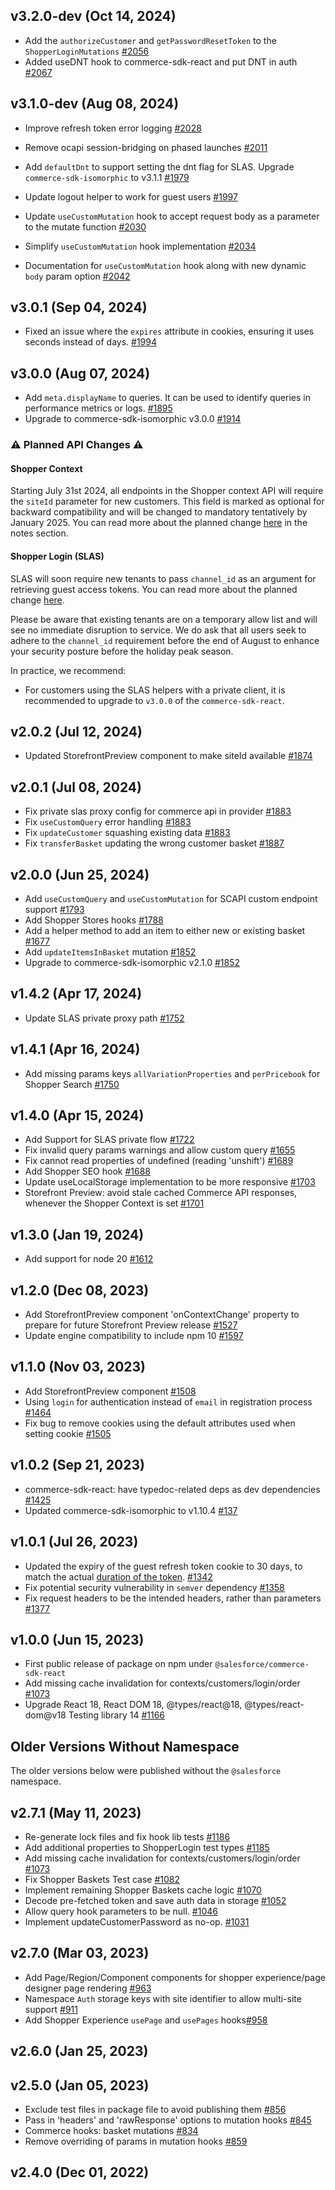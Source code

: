 ## v3.2.0-dev (Oct 14, 2024)

- Add the `authorizeCustomer` and `getPasswordResetToken` to the `ShopperLoginMutations` [#2056](https://github.com/SalesforceCommerceCloud/pwa-kit/pull/2056)
- Added useDNT hook to commerce-sdk-react and put DNT in auth [#2067](https://github.com/SalesforceCommerceCloud/pwa-kit/pull/2067/files)

## v3.1.0-dev (Aug 08, 2024)

-   Improve refresh token error logging [#2028](https://github.com/SalesforceCommerceCloud/pwa-kit/pull/2028)
-   Remove ocapi session-bridging on phased launches [#2011](https://github.com/SalesforceCommerceCloud/pwa-kit/pull/2011)

-   Add `defaultDnt` to support setting the dnt flag for SLAS. Upgrade `commerce-sdk-isomorphic` to v3.1.1 [#1979](https://github.com/SalesforceCommerceCloud/pwa-kit/pull/1979)
-   Update logout helper to work for guest users [#1997](https://github.com/SalesforceCommerceCloud/pwa-kit/pull/1997)
-   Update `useCustomMutation` hook to accept request body as a parameter to the mutate function [#2030](https://github.com/SalesforceCommerceCloud/pwa-kit/pull/2030)
-  Simplify `useCustomMutation` hook implementation [#2034](https://github.com/SalesforceCommerceCloud/pwa-kit/pull/2034)
-  Documentation for `useCustomMutation` hook along with new dynamic `body` param option [#2042](https://github.com/SalesforceCommerceCloud/pwa-kit/pull/2042)

## v3.0.1 (Sep 04, 2024)

-   Fixed an issue where the `expires` attribute in cookies, ensuring it uses seconds instead of days. [#1994](https://github.com/SalesforceCommerceCloud/pwa-kit/pull/1994)

## v3.0.0 (Aug 07, 2024)

-   Add `meta.displayName` to queries. It can be used to identify queries in performance metrics or logs. [#1895](https://github.com/SalesforceCommerceCloud/pwa-kit/pull/1895)
-   Upgrade to commerce-sdk-isomorphic v3.0.0 [#1914](https://github.com/SalesforceCommerceCloud/pwa-kit/pull/1914)

### :warning: Planned API Changes :warning:

#### Shopper Context

Starting July 31st 2024, all endpoints in the Shopper context API will require the `siteId` parameter for new customers. This field is marked as optional for backward compatibility and will be changed to mandatory tentatively by January 2025. You can read more about the planned change [here](https://developer.salesforce.com/docs/commerce/commerce-api/references/shopper-context?meta=Summary) in the notes section.

#### Shopper Login (SLAS)

SLAS will soon require new tenants to pass `channel_id` as an argument for retrieving guest access tokens. You can read more about the planned change [here](https://developer.salesforce.com/docs/commerce/commerce-api/guide/slas.html#guest-tokens).

Please be aware that existing tenants are on a temporary allow list and will see no immediate disruption to service. We do ask that all users seek to adhere to the `channel_id` requirement before the end of August to enhance your security posture before the holiday peak season.

In practice, we recommend:

-   For customers using the SLAS helpers with a private client, it is recommended to upgrade to `v3.0.0` of the `commerce-sdk-react`.

## v2.0.2 (Jul 12, 2024)

-   Updated StorefrontPreview component to make siteId available [#1874](https://github.com/SalesforceCommerceCloud/pwa-kit/pull/1874)

## v2.0.1 (Jul 08, 2024)

-   Fix private slas proxy config for commerce api in provider [#1883](https://github.com/SalesforceCommerceCloud/pwa-kit/pull/1883)
-   Fix `useCustomQuery` error handling [#1883](https://github.com/SalesforceCommerceCloud/pwa-kit/pull/1883)
-   Fix `updateCustomer` squashing existing data [#1883](https://github.com/SalesforceCommerceCloud/pwa-kit/pull/1883)
-   Fix `transferBasket` updating the wrong customer basket [#1887](https://github.com/SalesforceCommerceCloud/pwa-kit/pull/1887)

## v2.0.0 (Jun 25, 2024)

-   Add `useCustomQuery` and `useCustomMutation` for SCAPI custom endpoint support [#1793](https://github.com/SalesforceCommerceCloud/pwa-kit/pull/1793)
-   Add Shopper Stores hooks [#1788](https://github.com/SalesforceCommerceCloud/pwa-kit/pull/1788)
-   Add a helper method to add an item to either new or existing basket [#1677](https://github.com/SalesforceCommerceCloud/pwa-kit/pull/1677)
-   Add `updateItemsInBasket` mutation [#1852](https://github.com/SalesforceCommerceCloud/pwa-kit/pull/1852)
-   Upgrade to commerce-sdk-isomorphic v2.1.0 [#1852](https://github.com/SalesforceCommerceCloud/pwa-kit/pull/1852)

## v1.4.2 (Apr 17, 2024)

-   Update SLAS private proxy path [#1752](https://github.com/SalesforceCommerceCloud/pwa-kit/pull/1752)

## v1.4.1 (Apr 16, 2024)

-   Add missing params keys `allVariationProperties` and `perPricebook` for Shopper Search [#1750](https://github.com/SalesforceCommerceCloud/pwa-kit/pull/1750)

## v1.4.0 (Apr 15, 2024)

-   Add Support for SLAS private flow [#1722](https://github.com/SalesforceCommerceCloud/pwa-kit/pull/1722)
-   Fix invalid query params warnings and allow custom query [#1655](https://github.com/SalesforceCommerceCloud/pwa-kit/pull/1655)
-   Fix cannot read properties of undefined (reading 'unshift') [#1689](https://github.com/SalesforceCommerceCloud/pwa-kit/pull/1689)
-   Add Shopper SEO hook [#1688](https://github.com/SalesforceCommerceCloud/pwa-kit/pull/1688)
-   Update useLocalStorage implementation to be more responsive [#1703](https://github.com/SalesforceCommerceCloud/pwa-kit/pull/1703)
-   Storefront Preview: avoid stale cached Commerce API responses, whenever the Shopper Context is set [#1701](https://github.com/SalesforceCommerceCloud/pwa-kit/pull/1701)

## v1.3.0 (Jan 19, 2024)

-   Add support for node 20 [#1612](https://github.com/SalesforceCommerceCloud/pwa-kit/pull/1612)

## v1.2.0 (Dec 08, 2023)

-   Add StorefrontPreview component 'onContextChange' property to prepare for future Storefront Preview release [#1527](https://github.com/SalesforceCommerceCloud/pwa-kit/pull/1527)
-   Update engine compatibility to include npm 10 [#1597](https://github.com/SalesforceCommerceCloud/pwa-kit/pull/1597)

## v1.1.0 (Nov 03, 2023)

-   Add StorefrontPreview component [#1508](https://github.com/SalesforceCommerceCloud/pwa-kit/pull/1508)
-   Using `login` for authentication instead of `email` in registration process [#1464](https://github.com/SalesforceCommerceCloud/pwa-kit/pull/1464)
-   Fix bug to remove cookies using the default attributes used when setting cookie [#1505](https://github.com/SalesforceCommerceCloud/pwa-kit/pull/1505)

## v1.0.2 (Sep 21, 2023)

-   commerce-sdk-react: have typedoc-related deps as dev dependencies [#1425](https://github.com/SalesforceCommerceCloud/pwa-kit/pull/1425)
-   Updated commerce-sdk-isomorphic to v1.10.4 [#137](https://github.com/SalesforceCommerceCloud/commerce-sdk-isomorphic/pull/137)

## v1.0.1 (Jul 26, 2023)

-   Updated the expiry of the guest refresh token cookie to 30 days, to match the actual [duration of the token](https://developer.salesforce.com/docs/commerce/commerce-api/guide/slas.html?q=refresh+token#access-tokens-and-refresh-tokens). [#1342](https://github.com/SalesforceCommerceCloud/pwa-kit/pull/1342)
-   Fix potential security vulnerability in `semver` dependency [#1358](https://github.com/SalesforceCommerceCloud/pwa-kit/pull/1358)
-   Fix request headers to be the intended headers, rather than parameters [#1377](https://github.com/SalesforceCommerceCloud/pwa-kit/pull/1377)

## v1.0.0 (Jun 15, 2023)

-   First public release of package on npm under `@salesforce/commerce-sdk-react`
-   Add missing cache invalidation for contexts/customers/login/order [#1073](https://github.com/SalesforceCommerceCloud/pwa-kit/pull/1073)
-   Upgrade React 18, React DOM 18, @types/react@18, @types/react-dom@v18 Testing library 14 [#1166](https://github.com/SalesforceCommerceCloud/pwa-kit/pull/1166)

## Older Versions Without Namespace

The older versions below were published without the `@salesforce` namespace.

## v2.7.1 (May 11, 2023)

-   Re-generate lock files and fix hook lib tests [#1186](https://github.com/SalesforceCommerceCloud/pwa-kit/pull/1186)
-   Add additional properties to ShopperLogin test types [#1185](https://github.com/SalesforceCommerceCloud/pwa-kit/pull/1185)
-   Add missing cache invalidation for contexts/customers/login/order [#1073](https://github.com/SalesforceCommerceCloud/pwa-kit/pull/1073)
-   Fix Shopper Baskets Test case [#1082](https://github.com/SalesforceCommerceCloud/pwa-kit/pull/1082)
-   Implement remaining Shopper Baskets cache logic [#1070](https://github.com/SalesforceCommerceCloud/pwa-kit/pull/1070)
-   Decode pre-fetched token and save auth data in storage [#1052](https://github.com/SalesforceCommerceCloud/pwa-kit/pull/1052)
-   Allow query hook parameters to be null. [#1046](https://github.com/SalesforceCommerceCloud/pwa-kit/pull/1046)
-   Implement updateCustomerPassword as no-op. [#1031](https://github.com/SalesforceCommerceCloud/pwa-kit/pull/1031)

## v2.7.0 (Mar 03, 2023)

-   Add Page/Region/Component components for shopper experience/page designer page rendering [#963](https://github.com/SalesforceCommerceCloud/pwa-kit/pull/963)
-   Namespace `Auth` storage keys with site identifier to allow multi-site support [#911](https://github.com/SalesforceCommerceCloud/pwa-kit/pull/911)
-   Add Shopper Experience `usePage` and `usePages` hooks[#958](https://github.com/SalesforceCommerceCloud/pwa-kit/pull/958)

## v2.6.0 (Jan 25, 2023)

## v2.5.0 (Jan 05, 2023)

-   Exclude test files in package file to avoid publishing them [#856](https://github.com/SalesforceCommerceCloud/pwa-kit/pull/856)
-   Pass in 'headers' and 'rawResponse' options to mutation hooks [#845](https://github.com/SalesforceCommerceCloud/pwa-kit/pull/845)
-   Commerce hooks: basket mutations [#834](https://github.com/SalesforceCommerceCloud/pwa-kit/pull/834)
-   Remove overriding of params in mutation hooks [#859](https://github.com/SalesforceCommerceCloud/pwa-kit/pull/859)

## v2.4.0 (Dec 01, 2022)
